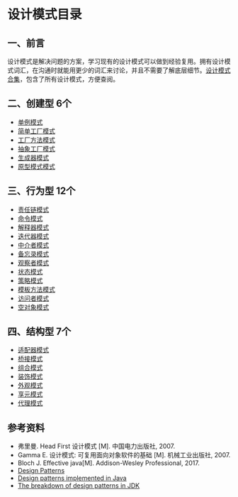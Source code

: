 # 设计模式目录

## 一、前言

设计模式是解决问题的方案，学习现有的设计模式可以做到经验复用。拥有设计模式词汇，在沟通时就能用更少的词汇来讨论，并且不需要了解底层细节。[设计模式合集](设计模式合集.md)，包含了所有设计模式，方便查阅。

## 二、创建型 6个

- [单例模式](创建/设计模式%20%20-%20单例.md)
- [简单工厂模式](创建/设计模式%20-%20简单工厂.md)
- [工厂方法模式](创建/设计模式%20-%20工厂方法.md)
- [抽象工厂模式](创建/设计模式%20-%20抽象工厂.md)
- [生成器模式](创建/设计模式%20-%20生成器.md)
- [原型模式模式](创建/设计模式%20-%20原型模式.md)

## 三、行为型 12个

- [责任链模式](行为/设计模式%20-%20责任链.md)
- [命令模式](行为/设计模式%20-%20命令.md)
- [解释器模式](行为/设计模式%20-%20解释器.md)
- [迭代器模式](行为/设计模式%20-%20迭代器.md)
- [中介者模式](行为/设计模式%20-%20中介者.md)
- [备忘录模式](行为/设计模式%20-%20备忘录.md)
- [观察者模式](行为/设计模式%20-%20观察者.md)
- [状态模式](行为/设计模式%20-%20状态.md)
- [策略模式](行为/设计模式%20-%20策略.md)
- [模板方法模式](行为/设计模式%20-%20模板方法.md)
- [访问者模式](行为/设计模式%20-%20访问者.md)
- [空对象模式](行为/设计模式%20-%20空对象.md)

## 四、结构型 7个

- [适配器模式](结构/设计模式%20-%20适配器.md)
- [桥接模式](结构/设计模式%20-%20桥接.md)
- [组合模式](结构/设计模式%20-%20组合.md)
- [装饰模式](结构/设计模式%20-%20装饰.md)
- [外观模式](结构/设计模式%20-%20外观.md)
- [享元模式](结构/设计模式%20-%20享元.md)
- [代理模式](结构/设计模式%20-%20代理.md)

## 参考资料

- 弗里曼. Head First 设计模式 [M]. 中国电力出版社, 2007.
- Gamma E. 设计模式: 可复用面向对象软件的基础 [M]. 机械工业出版社, 2007.
- Bloch J. Effective java[M]. Addison-Wesley Professional, 2017.
- [Design Patterns](http://www.oodesign.com/)
- [Design patterns implemented in Java](http://java-design-patterns.com/)
- [The breakdown of design patterns in JDK](http://www.programering.com/a/MTNxAzMwATY.html)

 
